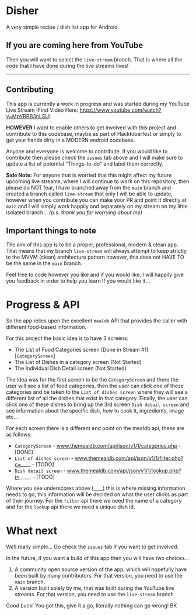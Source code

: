 # Disher

A very simple recipe / dish list app for Android.

## If you are coming here from YouTube

Then you will want to select the `live-stream` branch. That is where all the code that I have done during the live streams lives!

<hr>

## Contributing

This app is currently a work in progress and was started during my YouTube Live Stream (First Video Here: https://www.youtube.com/watch?v=MpYRRB3nLSU)

**HOWEVER** I want to enable others to get involved with this project and contribute to this codebase, maybe as part of Hacktoberfest or simply to get your hands dirty in a MODERN android codebase.

Anyone and everyone is welcome to contribute. If you would like to contribute then please check the `issues` tab above and I will make sure to update a list of potential "Things-to-do" and label them correctly.

**Side Note:** For anyone that is worried that this might affect my future upcoming live streams, where I will continue to work on this repository, then please do NOT fear, I have branched away from the `main` branch and created a branch called `live-stream` that only I will be able to update, however when you contribute you can make your PR and point it directly at `main` and I will simply work happily and separately on my stream on my little isolated branch... *(p.s. thank you for worrying about me)*

## Important things to note

The aim of this app is to be a proper, professional, modern & clean app. That means that my branch `live-stream` will always attempt to keep strictly to the MVVM (clean) architecture pattern however, this does not HAVE TO be the same in the `main` branch.

Feel free to code however you like and if you would like, I will happily give you feedback in order to help you learn if you would like it...

# Progress & API

So the app relies upon the excellent `mealdb` API that provides the caller with different food-based information.

For this project the basic idea is to have 3 screens:
* The List of Food Categories screen (Done in Stream #1) [`CategoryScreen`]
* The List of Dishes in a category screen (Not Started)
* The Individual Dish Detail screen (Not Started)

The idea was for the first screen to be the `CategoryScreen` and there the user will see a list of food categories, then the user can click one of these categories and be taken to the `List of dishes screen` where they will see a different list of all the dishes that exist in that category. Finally, the user can click one of these dishes to bring up the 3rd screen `Dish detail screen` and see information about the specific dish, how to cook it, ingredients, image etc...

For each screen there is a different end point on the mealdb api, these are as follows:
* `CategoryScreen` - www.themealdb.com/api/json/v1/1/categories.php - [DONE]
* `List of dishes screen` - www.themealdb.com/api/json/v1/1/filter.php?c=____ - [TODO]
* `Dish detail screen` - www.themealdb.com/api/json/v1/1/lookup.php?i=_____ - [TODO]

Where you see underscores above (____) this is where missing information needs to go, this information will be decided on what the user clicks as part of their journey.
For the `filter` api there we need the name of a category and for the `lookup` api there we need a unique dish id.

# What next

Well really simple... Go check the `issues` tab if you want to get involved.

In the future, if you want a build of this app then you will have two choices...

1. A community open source version of the app, which will hopefully have been built by many contributors. For that version, you need to use the `main` branch.
2. A version built solely by me, that was built during the YouTube live streams. For that version, you need to use the `live-stream` branch.

Good Luck! You got this, give it a go, literally nothing can go wrong!
BK
